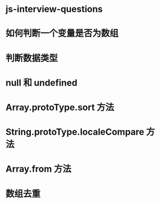 # js-interview-questions
# 如何判断一个变量是否为数组
# 判断数据类型
# null 和 undefined 
# Array.protoType.sort 方法
# String.protoType.localeCompare 方法
# Array.from 方法
# 数组去重